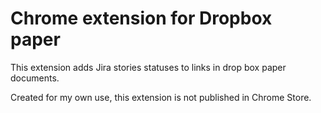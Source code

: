 # Chrome extension for Dropbox paper   

This extension adds Jira stories statuses to links in drop box paper documents. 

Created for my own use, this extension is not published in Chrome Store.